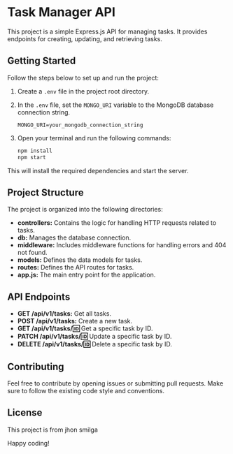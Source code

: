 # Task Manager API

This project is a simple Express.js API for managing tasks. It provides endpoints for creating, updating, and retrieving tasks.

## Getting Started

Follow the steps below to set up and run the project:

1. Create a `.env` file in the project root directory.

2. In the `.env` file, set the `MONGO_URI` variable to the MongoDB database connection string.

    ```env
    MONGO_URI=your_mongodb_connection_string
    ```

3. Open your terminal and run the following commands:

    ```bash
    npm install
    npm start
    ```

This will install the required dependencies and start the server.

## Project Structure

The project is organized into the following directories:

- **controllers:** Contains the logic for handling HTTP requests related to tasks.
- **db:** Manages the database connection.
- **middleware:** Includes middleware functions for handling errors and 404 not found.
- **models:** Defines the data models for tasks.
- **routes:** Defines the API routes for tasks.
- **app.js:** The main entry point for the application.

## API Endpoints
- **GET /api/v1/tasks:** Get all tasks.
- **POST /api/v1/tasks:** Create a new task.
- **GET /api/v1/tasks/:id:** Get a specific task by ID.
- **PATCH /api/v1/tasks/:id:** Update a specific task by ID.
- **DELETE /api/v1/tasks/:id:** Delete a specific task by ID.

## Contributing

Feel free to contribute by opening issues or submitting pull requests. Make sure to follow the existing code style and conventions.

## License

This project is from jhon smilga

Happy coding!
